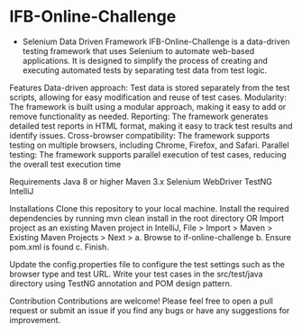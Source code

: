 # IFB-Online-Challenge
- Selenium Data Driven Framework
IFB-Online-Challenge is a data-driven testing framework that uses Selenium to automate web-based applications. It is designed to simplify the process of creating and executing automated tests by separating test data from test logic.

Features
Data-driven approach: Test data is stored separately from the test scripts, allowing for easy modification and reuse of test cases.
Modularity: The framework is built using a modular approach, making it easy to add or remove functionality as needed.
Reporting: The framework generates detailed test reports in HTML format, making it easy to track test results and identify issues.
Cross-browser compatibility: The framework supports testing on multiple browsers, including Chrome, Firefox, and Safari.
Parallel testing: The framework supports parallel execution of test cases, reducing the overall test execution time

Requirements
Java 8 or higher
Maven 3.x
Selenium WebDriver
TestNG
IntelliJ

Installations
Clone this repository to your local machine.
Install the required dependencies by running mvn clean install in the root directory
OR
Import project as an existing Maven project in IntelliJ, File > Import > Maven > Existing Maven Projects > Next >
a. Browse to if-online-challenge
b. Ensure pom.xml is found
c. Finish.

Update the config.properties file to configure the test settings such as the browser type and test URL.
Write your test cases in the  src/test/java  directory using TestNG annotation and POM design pattern.

Contribution
Contributions are welcome! Please feel free to open a pull request or submit an issue if you find any bugs or have any suggestions for improvement.
